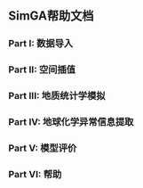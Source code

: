 ## SimGA帮助文档

### Part I: 数据导入



### Part II: 空间插值



### Part III: 地质统计学模拟


### Part IV: 地球化学异常信息提取


### Part V: 模型评价


### Part VI: 帮助

